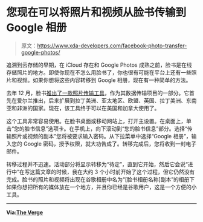 # 您现在可以将照片和视频从脸书传输到 Google 相册

> 原文：<https://www.xda-developers.com/facebook-photo-transfer-google-photos/>

追溯到云存储的早期，在 iCloud 存在和 Google Photos 成熟之前，脸书是在线存储照片的地方。即使你现在不怎么用脸书了，你也很有可能在平台上还有一些照片和视频。如果你想将这些内容转移到 Google 相册，现在有一种简单的方法。

去年 12 月，脸书[推出了一款照片传输工具](https://www.xda-developers.com/facebook-launches-tool-transfer-photos-videos-google-photos/)，作为其数据传输项目的一部分。它首先在爱尔兰推出，后来扩展到拉丁美洲、亚太地区、欧盟、英国、拉丁美洲、东南亚和非洲的国家。现在，该工具终于可以在美国和加拿大使用了。

这个工具非常容易使用。在脸书桌面或移动网站上，打开主设置。在桌面上，单击“您的脸书信息”选项卡。在手机上，向下滚动到“您的脸书信息”部分。选择“传输照片或视频的副本”您将被要求输入密码。从下拉菜单中选择“Google 相册”，输入您的 Google 密码，授予权限，就大功告成了。转移完成后，您将收到一封电子邮件。

转移过程并不迅速。活动部分将显示转移为“待定”，直到它开始，然后它会说“进行中”在写这篇文章的时候，我在大约 3 个小时前开始了这个过程，但它仍然没有完成。脸书的照片和视频将出现在谷歌相册中名为“[脸书相册名称]副本”的相册下如果你想把所有的媒体放在一个地方，并且你已经是谷歌用户，这是一个方便的小工具。

* * *

**Via:[The Verge](https://www.theverge.com/2020/4/30/21241093/facebook-google-photos-transfer-tool-data)**